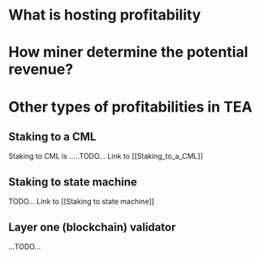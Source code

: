 # What is hosting profitability


# How miner determine the potential revenue?

# Other types of profitabilities in TEA
## Staking to a CML
Staking to CML is .....TODO...
Link to [[Staking_to_a_CML]]

## Staking to state machine
TODO...
Link to [[Staking to state machine]]

## Layer one (blockchain) validator
...TODO...
